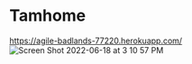 # Tamhome

https://agile-badlands-77220.herokuapp.com/
![Screen Shot 2022-06-18 at 3 10 57 PM](https://user-images.githubusercontent.com/43290846/174453044-7f716ba4-a2a3-4315-adab-33c370d8196b.png)
